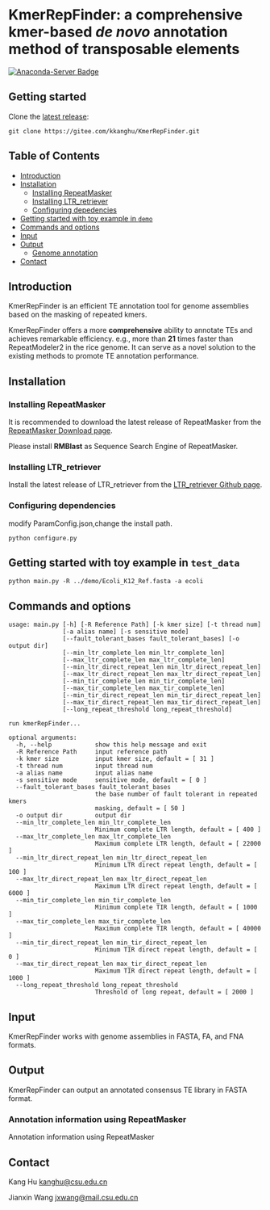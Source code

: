 # KmerRepFinder: a comprehensive kmer-based  _de novo_  annotation method of transposable elements
[![Anaconda-Server Badge](https://anaconda.org/bioconda/ltr_retriever/badges/license.svg)](https://gitee.com/kkanghu/KmerRepFinder/blob/master/LICENSE)


## Getting started
Clone the [latest release](https://github.com/yangao07/TideHunter/releases):
```
git clone https://gitee.com/kkanghu/KmerRepFinder.git
```
## Table of Contents

- [Introduction](#introduction)
- [Installation](#install)
  - [Installing RepeatMasker](#repeatmasker)
  - [Installing LTR_retriever](#ltrretriever)
  - [Configuring depedencies](#configure)
- [Getting started with toy example in `demo`](#start)
- [Commands and options](#cmd)
- [Input](#input)
- [Output](#output)
  - [Genome annotation](#repeatmasker_annotation_info)
- [Contact](#contact)

## <a name="introduction"></a>Introduction
KmerRepFinder is an efficient TE annotation tool for genome assemblies based on the masking of repeated kmers.

KmerRepFinder offers a more **comprehensive** ability to annotate TEs and achieves remarkable efficiency. e.g., more than **21** times faster than RepeatModeler2 in the rice genome. It can serve as a novel solution to the existing methods to promote TE annotation performance.


## <a name="install"></a>Installation

### <a name="repeatmasker"></a>Installing RepeatMasker
It is recommended to download the latest release of RepeatMasker 
from the [RepeatMasker Download page](http://www.repeatmasker.org/RepeatMasker/).

Please install  **RMBlast** as Sequence Search Engine of RepeatMasker.

### <a name="ltrretriever"></a>Installing LTR_retriever
Install the latest release of LTR_retriever
from the [LTR_retriever Github page](https://github.com/oushujun/LTR_retriever).

### <a name="configure"></a>Configuring dependencies
modify ParamConfig.json,change the install path.
```
python configure.py
```

## <a name="start"></a>Getting started with toy example in `test_data`
```
python main.py -R ../demo/Ecoli_K12_Ref.fasta -a ecoli
```

## <a name="cmd"></a>Commands and options
```
usage: main.py [-h] [-R Reference Path] [-k kmer size] [-t thread num]
               [-a alias name] [-s sensitive mode]
               [--fault_tolerant_bases fault_tolerant_bases] [-o output dir]
               [--min_ltr_complete_len min_ltr_complete_len]
               [--max_ltr_complete_len max_ltr_complete_len]
               [--min_ltr_direct_repeat_len min_ltr_direct_repeat_len]
               [--max_ltr_direct_repeat_len max_ltr_direct_repeat_len]
               [--min_tir_complete_len min_tir_complete_len]
               [--max_tir_complete_len max_tir_complete_len]
               [--min_tir_direct_repeat_len min_tir_direct_repeat_len]
               [--max_tir_direct_repeat_len max_tir_direct_repeat_len]
               [--long_repeat_threshold long_repeat_threshold]

run kmerRepFinder...

optional arguments:
  -h, --help            show this help message and exit
  -R Reference Path     input reference path
  -k kmer size          input kmer size, default = [ 31 ]
  -t thread num         input thread num
  -a alias name         input alias name
  -s sensitive mode     sensitive mode, default = [ 0 ]
  --fault_tolerant_bases fault_tolerant_bases
                        the base number of fault tolerant in repeated kmers
                        masking, default = [ 50 ]
  -o output dir         output dir
  --min_ltr_complete_len min_ltr_complete_len
                        Minimum complete LTR length, default = [ 400 ]
  --max_ltr_complete_len max_ltr_complete_len
                        Maximum complete LTR length, default = [ 22000 ]
  --min_ltr_direct_repeat_len min_ltr_direct_repeat_len
                        Minimum LTR direct repeat length, default = [ 100 ]
  --max_ltr_direct_repeat_len max_ltr_direct_repeat_len
                        Maximum LTR direct repeat length, default = [ 6000 ]
  --min_tir_complete_len min_tir_complete_len
                        Minimum complete TIR length, default = [ 1000 ]
  --max_tir_complete_len max_tir_complete_len
                        Maximum complete TIR length, default = [ 40000 ]
  --min_tir_direct_repeat_len min_tir_direct_repeat_len
                        Minimum TIR direct repeat length, default = [ 0 ]
  --max_tir_direct_repeat_len max_tir_direct_repeat_len
                        Maximum TIR direct repeat length, default = [ 1000 ]
  --long_repeat_threshold long_repeat_threshold
                        Threshold of long repeat, default = [ 2000 ]
```


## <a name="input"></a>Input
KmerRepFinder works with genome assemblies in FASTA, FA, and FNA formats.

## <a name="output"></a>Output
KmerRepFinder can output an annotated consensus TE library in FASTA format.

### <a name="repeatmasker_annotation_info"></a>Annotation information using RepeatMasker
Annotation information using RepeatMasker



## <a name="contact"></a>Contact
Kang Hu kanghu@csu.edu.cn

Jianxin Wang jxwang@mail.csu.edu.cn
